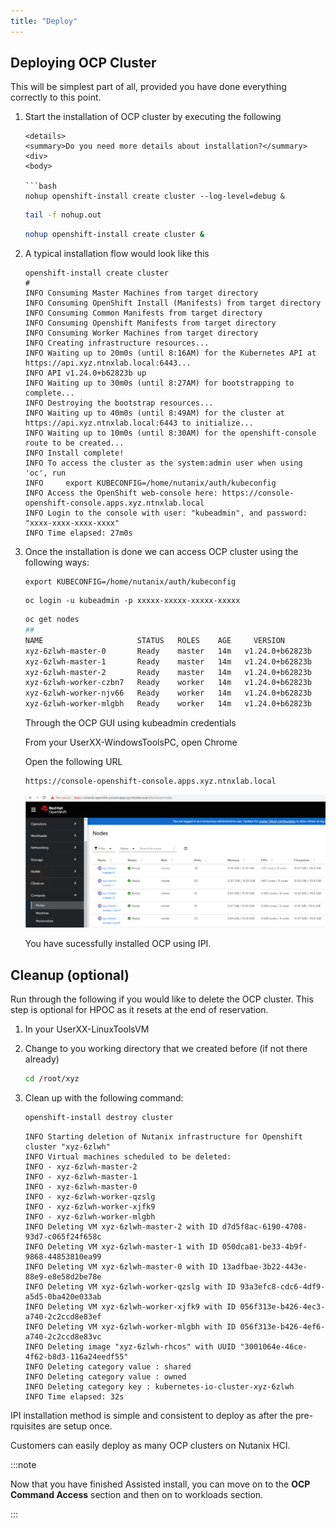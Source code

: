 ```yaml
---
title: "Deploy"
---
```


## Deploying OCP Cluster  

This will be simplest part of all, provided you have done everything correctly to this point. 

1. Start the installation of OCP cluster by executing the following

    ```mdx-code-block
    <details>
    <summary>Do you need more details about installation?</summary>
    <div>
    <body>
 
    ```bash 
    nohup openshift-install create cluster --log-level=debug &
    ```
    ```bash title="Now you can follow the nohup logs to see installation progress"
    tail -f nohup.out
    ```
    </body>
    </div>
    </details>
    
    ```bash 
    nohup openshift-install create cluster &
    ```

2. A typical installation flow would look like this

   ```buttonless {16,18} title="Install output - note the access information to the OCP cluster"
   openshift-install create cluster
   #
   INFO Consuming Master Machines from target directory 
   INFO Consuming OpenShift Install (Manifests) from target directory 
   INFO Consuming Common Manifests from target directory 
   INFO Consuming Openshift Manifests from target directory 
   INFO Consuming Worker Machines from target directory 
   INFO Creating infrastructure resources...         
   INFO Waiting up to 20m0s (until 8:16AM) for the Kubernetes API at https://api.xyz.ntnxlab.local:6443... 
   INFO API v1.24.0+b62823b up                       
   INFO Waiting up to 30m0s (until 8:27AM) for bootstrapping to complete... 
   INFO Destroying the bootstrap resources...        
   INFO Waiting up to 40m0s (until 8:49AM) for the cluster at https://api.xyz.ntnxlab.local:6443 to initialize... 
   INFO Waiting up to 10m0s (until 8:30AM) for the openshift-console route to be created... 
   INFO Install complete!                            
   INFO To access the cluster as the system:admin user when using 'oc', run 
   INFO     export KUBECONFIG=/home/nutanix/auth/kubeconfig
   INFO Access the OpenShift web-console here: https://console-openshift-console.apps.xyz.ntnxlab.local 
   INFO Login to the console with user: "kubeadmin", and password: "xxxx-xxxx-xxxx-xxxx" 
   INFO Time elapsed: 27m0s
   ```
3. Once the installation is done we can access OCP cluster using the following ways:
   
    <Tabs groupId="Login Method">
    <TabItem value="kubeconfig file" label="kubeconfig">

    ```text title="Export your kubeconfig file to env"
    export KUBECONFIG=/home/nutanix/auth/kubeconfig
    ```

    </TabItem>
    <TabItem value="kubeadmin credentials" label="kubeadmin">

    ```text title="Make sure to use your password"
    oc login -u kubeadmin -p xxxxx-xxxxx-xxxxx-xxxxx
    ```

    </TabItem>
    </Tabs>
   
   ```bash
   oc get nodes
   ##
   NAME                     STATUS   ROLES    AGE     VERSION
   xyz-6zlwh-master-0       Ready    master   14m   v1.24.0+b62823b
   xyz-6zlwh-master-1       Ready    master   14m   v1.24.0+b62823b
   xyz-6zlwh-master-2       Ready    master   14m   v1.24.0+b62823b
   xyz-6zlwh-worker-czbn7   Ready    worker   14m   v1.24.0+b62823b
   xyz-6zlwh-worker-njv66   Ready    worker   14m   v1.24.0+b62823b
   xyz-6zlwh-worker-mlgbh   Ready    worker   14m   v1.24.0+b62823b
   ```

   Through the OCP GUI using kubeadmin credentials

   From your UserXX-WindowsToolsPC, open Chrome

   Open the following URL
   
   ```url
   https://console-openshift-console.apps.xyz.ntnxlab.local
   ```
   ![](images/ipi-installed-cluster.png)
   
   You have sucessfully installed OCP using IPI.

## Cleanup (optional)

Run through the following if you would like to delete the OCP cluster. This step is optional for HPOC as it resets at the  end of reservation.


1. In your UserXX-LinuxToolsVM 

2. Change to you working directory that we created before (if not there already)

   ```bash
   cd /root/xyz
   ```

3. Clean up with the following command:

   ```bash
   openshift-install destroy cluster 
   ```

   ```buttonless title="Output"
   INFO Starting deletion of Nutanix infrastructure for Openshift cluster "xyz-6zlwh" 
   INFO Virtual machines scheduled to be deleted:    
   INFO - xyz-6zlwh-master-2                         
   INFO - xyz-6zlwh-master-1                         
   INFO - xyz-6zlwh-master-0                         
   INFO - xyz-6zlwh-worker-qzslg                     
   INFO - xyz-6zlwh-worker-xjfk9    
   INFO - xyz-6zlwh-worker-mlgbh                 
   INFO Deleting VM xyz-6zlwh-master-2 with ID d7d5f8ac-6190-4708-93d7-c065f24f658c 
   INFO Deleting VM xyz-6zlwh-master-1 with ID 050dca81-be33-4b9f-9868-44853810ea99 
   INFO Deleting VM xyz-6zlwh-master-0 with ID 13adfbae-3b22-443e-88e9-e8e58d2be78e 
   INFO Deleting VM xyz-6zlwh-worker-qzslg with ID 93a3efc8-cdc6-4df9-a5d5-0ba420e033ab 
   INFO Deleting VM xyz-6zlwh-worker-xjfk9 with ID 056f313e-b426-4ec3-a740-2c2ccd8e83ef
   INFO Deleting VM xyz-6zlwh-worker-mlgbh with ID 056f313e-b426-4ef6-a740-2c2ccd8e83vc 
   INFO Deleting image "xyz-6zlwh-rhcos" with UUID "3001064e-46ce-4f62-b8d3-116a24eedf55" 
   INFO Deleting category value : shared             
   INFO Deleting category value : owned              
   INFO Deleting category key : kubernetes-io-cluster-xyz-6zlwh 
   INFO Time elapsed: 32s   
   ```
   
IPI installation method is simple and consistent to deploy as after the pre-rquisites are setup once. 

Customers can easily deploy as many OCP clusters on Nutanix HCI. 

:::note

Now that you have finished Assisted install, you can move on to the **OCP Command Access** section and then on to workloads section.

:::
